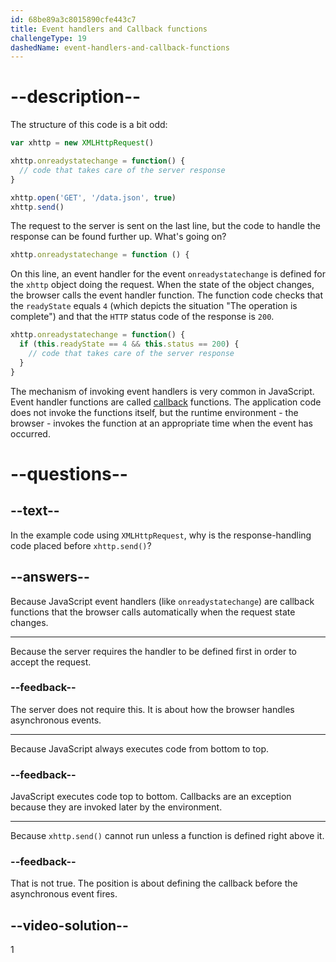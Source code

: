 ```yaml
---
id: 68be89a3c8015890cfe443c7
title: Event handlers and Callback functions
challengeType: 19
dashedName: event-handlers-and-callback-functions
---
```


# --description--

The structure of this code is a bit odd:

```js
var xhttp = new XMLHttpRequest()

xhttp.onreadystatechange = function() {
  // code that takes care of the server response
}

xhttp.open('GET', '/data.json', true)
xhttp.send()
```

The request to the server is sent on the last line, but the code to handle the response can be found further up. What's going on?

```js
xhttp.onreadystatechange = function () {
```

On this line, an event handler for the event `onreadystatechange` is defined for the `xhttp` object doing the request. When the state of the object changes, the browser calls the event handler function. The function code checks that the `readyState` equals `4` (which depicts the situation "The operation is complete") and that the `HTTP` status code of the response is `200`.

```js
xhttp.onreadystatechange = function() {
  if (this.readyState == 4 && this.status == 200) {
    // code that takes care of the server response
  }
}
```

The mechanism of invoking event handlers is very common in JavaScript. Event handler functions are called [callback](https://developer.mozilla.org/en-US/docs/Glossary/Callback_function) functions. The application code does not invoke the functions itself, but the runtime environment - the browser - invokes the function at an appropriate time when the event has occurred.



# --questions--

## --text--

In the example code using `XMLHttpRequest`, why is the response-handling code placed before `xhttp.send()`?

## --answers--

Because JavaScript event handlers (like `onreadystatechange`) are callback functions that the browser calls automatically when the request state changes.  

---

Because the server requires the handler to be defined first in order to accept the request.  

### --feedback--

The server does not require this. It is about how the browser handles asynchronous events.

---

Because JavaScript always executes code from bottom to top.  

### --feedback--

JavaScript executes code top to bottom. Callbacks are an exception because they are invoked later by the environment.

---

Because `xhttp.send()` cannot run unless a function is defined right above it.  

### --feedback--

That is not true. The position is about defining the callback before the asynchronous event fires.

## --video-solution--

1
